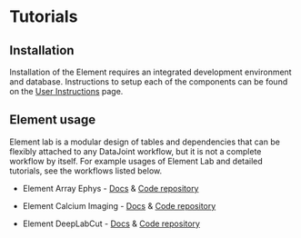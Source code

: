 # Tutorials


## Installation

Installation of the Element requires an integrated development environment and database.
Instructions to setup each of the components can be found on the
[User Instructions](https://datajoint.com/docs/elements/user-guide/) page. 

## Element usage

Element lab is a modular design of
tables and dependencies that can be flexibly attached to any DataJoint workflow, but it is not a complete workflow by itself.  For example usages of  Element Lab and detailed tutorials, see the workflows listed below.

  - Element Array Ephys - [Docs](https://datajoint.com/docs/elements/element-array-ephys/latest/tutorials/) & [Code repository](https://github.com/datajoint/workflow-array-ephys)
  
  - Element Calcium Imaging - [Docs](https://datajoint.com/docs/elements/element-calcium-imaging/latest/tutorials/) & [Code repository](https://github.com/datajoint/workflow-calcium-imaging)
  
  - Element DeepLabCut - [Docs](https://datajoint.com/docs/elements/element-deeplabcut/latest/tutorials/) & [Code repository](https://github.com/datajoint/workflow-deeplabcut)
